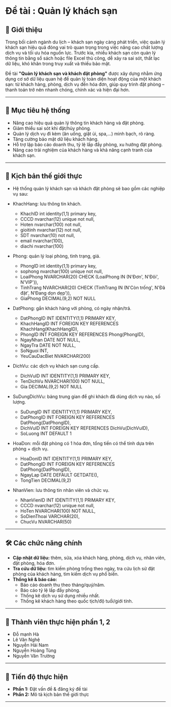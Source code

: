 # Đề tài : Quản lý khách sạn

## 📌 Giới thiệu

Trong bối cảnh ngành du lịch – khách sạn ngày càng phát triển, việc quản lý khách sạn hiệu quả đóng vai trò quan trọng trong việc nâng cao chất lượng dịch vụ và tối ưu hóa nguồn lực. Trước kia, nhiều khách sạn còn quản lý thông tin bằng sổ sách hoặc file Excel thủ công, dễ xảy ra sai sót, thất lạc dữ liệu, khó khăn trong truy xuất và thiếu bảo mật.  

Đề tài **"Quản lý khách sạn và khách đặt phòng"** được xây dựng nhằm ứng dụng cơ sở dữ liệu quan hệ để quản lý toàn diện hoạt động của một khách sạn: từ khách hàng, phòng, dịch vụ đến hóa đơn, giúp quy trình đặt phòng – thanh toán trở nên nhanh chóng, chính xác và hiện đại hơn.

---

## 🎯 Mục tiêu hệ thống

- Nâng cao hiệu quả quản lý thông tin khách hàng và đặt phòng.
- Giảm thiểu sai sót khi đặt/hủy phòng.
- Quản lý dịch vụ đi kèm (ăn uống, giặt ủi, spa,…) minh bạch, rõ ràng.
- Tăng cường bảo mật dữ liệu khách hàng.
- Hỗ trợ lập báo cáo doanh thu, tỷ lệ lấp đầy phòng, xu hướng đặt phòng.
- Nâng cao trải nghiệm của khách hàng và khả năng cạnh tranh của khách sạn.

---

## 🏨 Kịch bản thế giới thực

- Hệ thống quản lý khách sạn và khách đặt phòng sẽ bao gồm các nghiệp vụ sau:
- KhachHang: lưu thông tin khách.
  - KhachID int identity(1,1) primary key,
  - CCCD nvarchar(12) unique not null,
  - Hoten nvarchar(100) not null,
  - gioitinh nvarchar(12) not null,
  - SDT nvarchar(10) not null,
  - email nvarchar(100),
  - diachi nvarchar(100)
  
- Phong: quản lý loại phòng, tình trạng, giá.
  - PhongID int identity(1,1) primary key,
  - sophong nvarchar(100) unique not null,
  - LoaiPhong NVARCHAR(20) CHECK (LoaiPhong IN (N'Đơn', N'Đôi', N'VIP')),
  - TinhTrang NVARCHAR(20) CHECK (TinhTrang IN (N'Còn trống', N'Đã đặt', N'Đang dọn dẹp')),
  - GiaPhong DECIMAL(9,2) NOT NULL
  
- DatPhong: gắn khách hàng với phòng, có ngày nhận/trả.
  - DatPhongID INT IDENTITY(1,1) PRIMARY KEY,
  - KhachHangID INT FOREIGN KEY REFERENCES KhachHang(KhachHangID),
  - PhongID INT FOREIGN KEY REFERENCES Phong(PhongID),
  - NgayNhan DATE NOT NULL,
  - NgayTra DATE NOT NULL,
  - SoNguoi INT,
  - YeuCauDacBiet NVARCHAR(200)
  
- DichVu: các dịch vụ khách sạn cung cấp.
  - DichVuID INT IDENTITY(1,1) PRIMARY KEY,
  - TenDichVu NVARCHAR(100) NOT NULL,
  - Gia DECIMAL(9,2) NOT NULL
  
- SuDungDichVu: bảng trung gian để ghi khách đã dùng dịch vụ nào, số lượng.
  - SuDungID INT IDENTITY(1,1) PRIMARY KEY,
  - DatPhongID INT FOREIGN KEY REFERENCES DatPhong(DatPhongID),
  - DichVuID INT FOREIGN KEY REFERENCES DichVu(DichVuID),
  - SoLuong INT DEFAULT 1
  
- HoaDon: mỗi đặt phòng có 1 hóa đơn, tổng tiền có thể tính dựa trên phòng + dịch vụ.
  - HoaDonID INT IDENTITY(1,1) PRIMARY KEY,
  - DatPhongID INT FOREIGN KEY REFERENCES DatPhong(DatPhongID),
  - NgayLap DATE DEFAULT GETDATE(),
  - TongTien DECIMAL(9,2)
  
- NhanVien: lưu thông tin nhân viên và chức vụ.
  - NhanVienID INT IDENTITY(1,1) PRIMARY KEY,
  - CCCD nvarchar(12) unique not null,
  - HoTen NVARCHAR(100) NOT NULL,
  - SoDienThoai VARCHAR(20),
  - ChucVu NVARCHAR(50)
---

## 🛠️ Các chức năng chính

- **Cập nhật dữ liệu:** thêm, sửa, xóa khách hàng, phòng, dịch vụ, nhân viên, đặt phòng, hóa đơn.
- **Tra cứu dữ liệu:** tìm kiếm phòng trống theo ngày, tra cứu lịch sử đặt phòng của khách hàng, tìm kiếm dịch vụ phổ biến.
- **Thống kê & báo cáo:**
  - Báo cáo doanh thu theo tháng/quý/năm.
  - Báo cáo tỷ lệ lấp đầy phòng.
  - Thống kê dịch vụ sử dụng nhiều nhất.
  - Thống kê khách hàng theo quốc tịch/độ tuổi/giới tính.

---

## 👥 Thành viên thực hiện phần 1, 2

- Đỗ mạnh Hà
- Lê Văn Nghệ
- Nguyễn Hải Nam
- Nguyễn Hoàng Tùng
- Nguyễn Văn Trường

---

## 📅 Tiến độ thực hiện

- **Phần 1:** Đặt vấn đề & đăng ký đề tài  
- **Phần 2:** Mô tả kịch bản thế giới thực  
---
